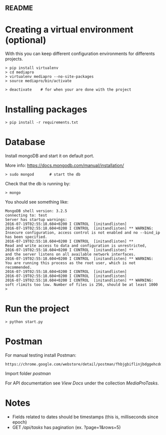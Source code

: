 ## README

# Creating a virtual environment (optional)

With this you can keep different configuration environments for differents projects.

    > pip install virtualenv
    > cd mediapro
    > virtualenv mediapro --no-site-packages
    > source mediapro/bin/activate

    > deactivate    # for when your are done with the project

# Installing packages

    > pip install -r requirements.txt

# Database

Install mongoDB and start it on default port.

More info: https://docs.mongodb.com/manual/installation/

    > sudo mongod       # start the db

Check that the db is running by:

    > mongo

You should see something like:

    MongoDB shell version: 3.2.5
    connecting to: test
    Server has startup warnings: 
    2016-07-19T02:55:18.604+0200 I CONTROL  [initandlisten] 
    2016-07-19T02:55:18.604+0200 I CONTROL  [initandlisten] ** WARNING: Insecure configuration, access control is not enabled and no --bind_ip has been specified.
    2016-07-19T02:55:18.604+0200 I CONTROL  [initandlisten] **          Read and write access to data and configuration is unrestricted, 
    2016-07-19T02:55:18.604+0200 I CONTROL  [initandlisten] **          and the server listens on all available network interfaces.
    2016-07-19T02:55:18.604+0200 I CONTROL  [initandlisten] ** WARNING: You are running this process as the root user, which is not recommended.
    2016-07-19T02:55:18.604+0200 I CONTROL  [initandlisten] 
    2016-07-19T02:55:18.604+0200 I CONTROL  [initandlisten] 
    2016-07-19T02:55:18.604+0200 I CONTROL  [initandlisten] ** WARNING: soft rlimits too low. Number of files is 256, should be at least 1000
    > 

# Run the project

    > python start.py

# Postman

For manual testing install Postman:

    https://chrome.google.com/webstore/detail/postman/fhbjgbiflinjbdggehcddcbncdddomop

Import folder _postman_

For API documentation see _View Docs_ under the collection _MediaProTasks_.

# Notes

* Fields related to dates should be timestamps (this is, milliseconds since epoch)
* GET */api/tasks* has pagination (ex. ?page=1&rows=5)
